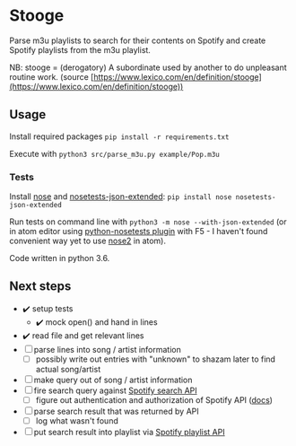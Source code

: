 # Stooge

Parse m3u playlists to search for their contents on Spotify and create Spotify playlists from the m3u playlist.

NB: stooge = (derogatory) A subordinate used by another to do unpleasant routine work. (source [https://www.lexico.com/en/definition/stooge](https://www.lexico.com/en/definition/stooge))


## Usage

Install required packages `pip install -r requirements.txt`

Execute with `python3 src/parse_m3u.py example/Pop.m3u`


### Tests

Install [nose](https://nose.readthedocs.org/en/latest/) and [nosetests-json-extended](https://github.com/thschenk/nosetests-json-extended):
`pip install nose nosetests-json-extended`

Run tests on command line with `python3 -m nose --with-json-extended` (or in atom editor using [python-nosetests plugin](https://atom.io/packages/python-nosetests) with F5 - I haven't found convenient way yet to use [nose2](https://github.com/nose-devs/nose2) in atom).

Code written in python 3.6.


## Next steps

* ✔️ setup tests
  * ✔️ mock open() and hand in lines
* ✔️ read file and get relevant lines
* ☐ parse lines into song / artist information
  * ☐ possibly write out entries with "unknown" to shazam later to find actual song/artist
* ☐ make query out of song / artist information
* ☐ fire search query against [Spotify search API](https://developer.spotify.com/documentation/web-api/reference/search/search/)
  * ☐ figure out authentication and authorization of Spotify API ([docs](https://developer.spotify.com/documentation/general/guides/authorization-guide/#client-credentials-flow))
* ☐ parse search result that was returned by API
  * ☐ log what wasn't found
* ☐ put search result into playlist via [Spotify playlist API](https://developer.spotify.com/documentation/web-api/reference/playlists/)
